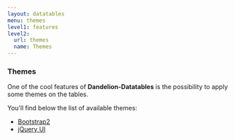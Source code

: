 ```yaml
---
layout: datatables
menu: themes
level1: features
level2: 
  url: themes
  name: Themes
---
```


### Themes

One of the cool features of **Dandelion-Datatables** is the possibility to apply some themes on the tables.

You\'ll find below the list of available themes:

 * [Bootstrap2](bootstrap2.html)
 * [jQuery UI](jqueryui.html)
